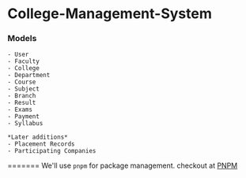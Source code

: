 # College-Management-System

### Models
    - User
    - Faculty
    - College
    - Department
    - Course
    - Subject
    - Branch
    - Result
    - Exams
    - Payment
    - Syllabus

    *Later additions*
    - Placement Records
    - Participating Companies
=======
We'll use `pnpm` for package management. checkout at [PNPM](https://pnpm.io/)
